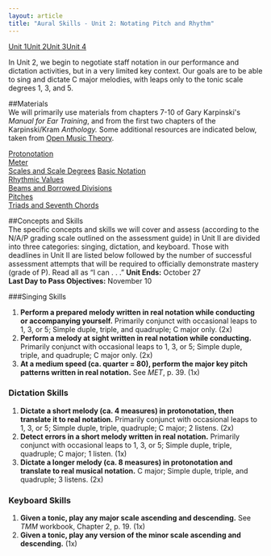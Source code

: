 ```yaml
---
layout: article
title: "Aural Skills - Unit 2: Notating Pitch and Rhythm"
---
```


<a href="as-unit1.html" class="btn-info">Unit 1</a><a href="as-unit2.html" class="btn-info">Unit 2</a><a href="as-unit3.html" class="btn-info">Unit 3</a><a href="as-unit4.html" class="btn-info">Unit 4</a>

In Unit 2, we begin to negotiate staff notation in our performance and dictation activities, but in a very limited key context. Our goals are to be able to sing and dictate C major melodies, with leaps only to the tonic scale degrees 1, 3, and 5.

##Materials  
We will primarily use materials from chapters 7-10 of Gary Karpinski's *Manual for Ear Training*, and from the first two chapters of the Karpinski/Kram *Anthology.* Some additional resources are indicated below, taken from [Open Music Theory](http://www.openmusictheory.com).  

[Protonotation](http://openmusictheory.com/protonotation.html)  
[Meter](http://openmusictheory.com/meter.html)  
[Scales and Scale Degrees](http://openmusictheory.com/scales.html)
[Basic Notation](http://openmusictheory.com/basicNotation.html)  
[Rhythmic Values](http://openmusictheory.com/rhythmicValues.html)  
[Beams and Borrowed Divisions](http://openmusictheory.com/beams.html)  
[Pitches](http://openmusictheory.com/pitches.html)  
[Triads and Seventh Chords](http://openmusictheory.com/triads.html)   
 
##Concepts and Skills  
The specific concepts and skills we will cover and assess (according to the N/A/P grading scale outlined on the assessment guide) in Unit II are divided into three categories: singing, dictation, and keyboard. Those with deadlines in Unit II are listed below followed by the number of successful assessment attempts that will be required to officially demonstrate mastery (grade of P). Read all as “I can . . .”
**Unit Ends:** October 27  
**Last Day to Pass Objectives:** November 10

###Singing Skills
1. **Perform a prepared melody written in real notation while conducting or accompanying yourself.** Primarily conjunct with occasional leaps to 1, 3, or 5; Simple duple, triple, and quadruple; C major only. (2x)   
2. **Perform a melody at sight written in real notation while conducting.** Primarily conjunct with occasional leaps to 1, 3, or 5; Simple duple, triple, and quadruple; C major only. (2x) 
3. **At a medium speed (ca. quarter = 80), perform the major key pitch patterns written in real notation.** See *MET*, p. 39. (1x) 

### Dictation Skills
1. **Dictate a short melody (ca. 4 measures) in protonotation, then translate it to real notation.** Primarily conjunct with occasional leaps to 1, 3, or 5; Simple duple, triple, quadruple; C major; 2 listens. (2x)  
2. **Detect errors in a short melody written in real notation.** Primarily conjunct with occasional leaps to 1, 3, or 5; Simple duple, triple, quadruple; C major; 1 listen. (1x)  
3. **Dictate a longer melody (ca. 8 measures) in protonotation and translate to real musical notation.** C major; Simple duple, triple, and quadruple; 3 listens. (2x) 

### Keyboard Skills
1. **Given a tonic, play any major scale ascending and descending.** See *TMM* workbook, Chapter 2, p. 19. (1x)  
2. **Given a tonic, play any version of the minor scale ascending and descending.** (1x)